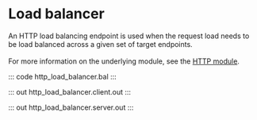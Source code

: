 # Load balancer

An HTTP load balancing endpoint is used when the request load needs to be load balanced across a given 
set of target endpoints.<br/><br/>
For more information on the underlying module, 
see the [HTTP module](https://docs.central.ballerina.io/ballerina/http/latest/).

::: code http_load_balancer.bal :::

::: out http_load_balancer.client.out :::

::: out http_load_balancer.server.out :::